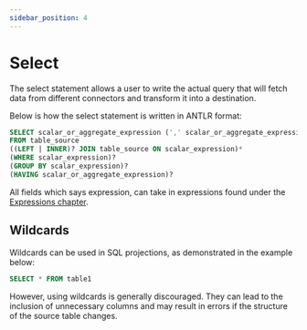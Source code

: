 ```yaml
---
sidebar_position: 4
---
```


# Select

The select statement allows a user to write the actual query that will fetch data from different connectors and transform it into a destination.

Below is how the select statement is written in ANTLR format:

```sql
SELECT scalar_or_aggregate_expression (',' scalar_or_aggregate_expression)*
FROM table_source
((LEFT | INNER)? JOIN table_source ON scalar_expression)*
(WHERE scalar_expression)?
(GROUP BY scalar_expression)?
(HAVING scalar_or_aggregate_expression)?
```

All fields which says expression, can take in expressions found under the [Expressions chapter](/docs/category/expressions).

## Wildcards

Wildcards can be used in SQL projections, as demonstrated in the example below:

```sql
SELECT * FROM table1
```

However, using wildcards is generally discouraged. They can lead to the inclusion of unnecessary columns and may result in errors if the structure of the source table changes.